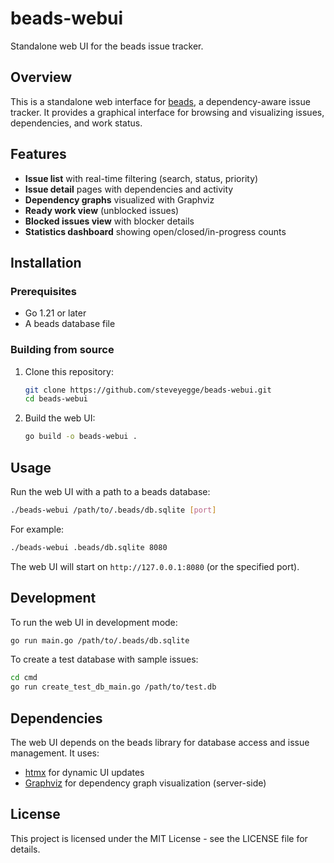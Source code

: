 # beads-webui

Standalone web UI for the beads issue tracker.

## Overview

This is a standalone web interface for [beads](https://github.com/steveyegge/beads), a dependency-aware issue tracker. It provides a graphical interface for browsing and visualizing issues, dependencies, and work status.

## Features

- **Issue list** with real-time filtering (search, status, priority)
- **Issue detail** pages with dependencies and activity
- **Dependency graphs** visualized with Graphviz
- **Ready work view** (unblocked issues)
- **Blocked issues view** with blocker details
- **Statistics dashboard** showing open/closed/in-progress counts

## Installation

### Prerequisites

- Go 1.21 or later
- A beads database file

### Building from source

1. Clone this repository:
   ```bash
   git clone https://github.com/steveyegge/beads-webui.git
   cd beads-webui
   ```

2. Build the web UI:
   ```bash
   go build -o beads-webui .
   ```

## Usage

Run the web UI with a path to a beads database:

```bash
./beads-webui /path/to/.beads/db.sqlite [port]
```

For example:
```bash
./beads-webui .beads/db.sqlite 8080
```

The web UI will start on `http://127.0.0.1:8080` (or the specified port).

## Development

To run the web UI in development mode:

```bash
go run main.go /path/to/.beads/db.sqlite
```

To create a test database with sample issues:

```bash
cd cmd
go run create_test_db_main.go /path/to/test.db
```

## Dependencies

The web UI depends on the beads library for database access and issue management. It uses:

- [htmx](https://htmx.org) for dynamic UI updates
- [Graphviz](https://graphviz.org) for dependency graph visualization (server-side)

## License

This project is licensed under the MIT License - see the LICENSE file for details.